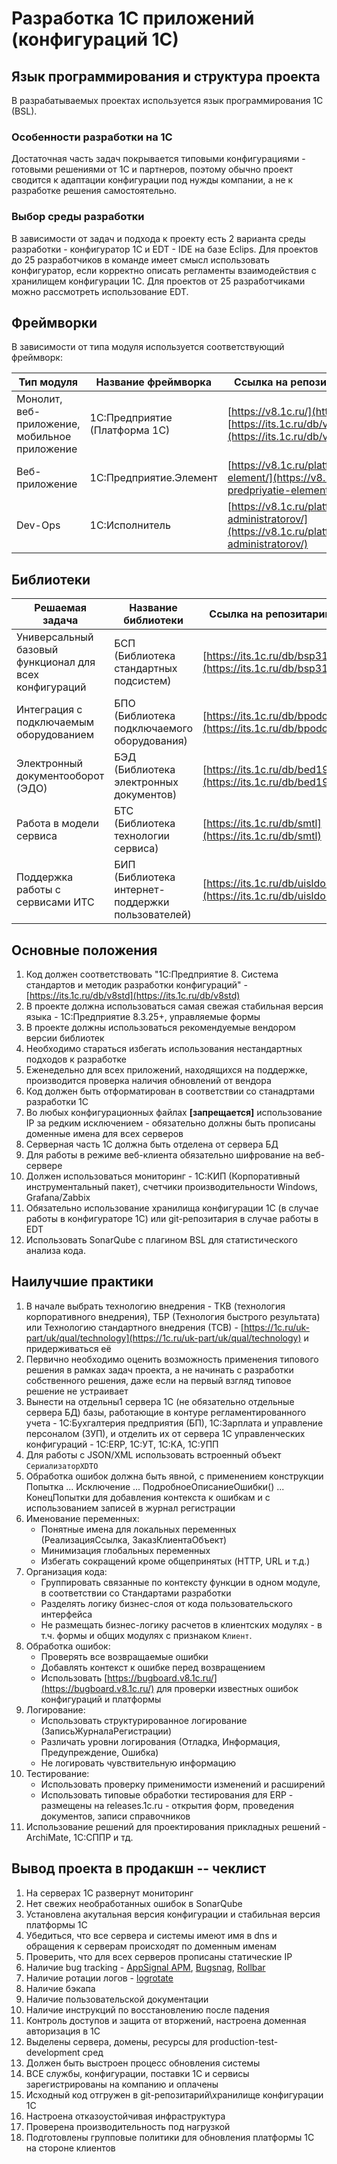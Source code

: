 # Разработка 1C приложений (конфигураций 1С)

## Язык программирования и структура проекта

В разрабатываемых проектах используется язык программирования 1C (BSL).

### Особенности разработки на 1С
Достаточная часть задач покрывается типовыми конфигурациями - готовыми решениями от 1С и партнеров, поэтому обычно проект сводится к адаптации конфигурации под нужды компании, а не к разработке решения самостоятельно.

### Выбор среды разработки
В зависимости от задач и подхода к проекту есть 2 варианта среды разработки - конфигуратор 1С и EDT - IDE на базе Eclips.
Для проектов до 25 разработчиков в команде имеет смысл использовать конфигуратор, если корректно описать регламенты взаимодействия с хранилищем конфигурации 1С.
Для проектов от 25 разработчиками можно рассмотреть использование EDT.

## Фреймворки

В зависимости от типа модуля используется соответствующий фреймворк:

| **Тип модуля**                                 | **Название фреймворка**                               | **Ссылка на репозитарий и документацию**                       |
| ---------------------------------------------- | ----------------------------------------------------- | -------------------------------------------------------------- |
| Монолит, веб-приложение, мобильное приложение  | 1С:Предприятие (Платформа 1С)                         | [https://v8.1c.ru/](https://v8.1c.ru/), [https://its.1c.ru/db/v838doc/browse/13/-1/5](https://its.1c.ru/db/v838doc/browse/13/-1/5) |
| Веб-приложение                                 | 1С:Предприятие.Элемент                                | [https://v8.1c.ru/platforma/1s-predpriyatie-element/](https://v8.1c.ru/platforma/1s-predpriyatie-element/)            |
| Dev-Ops                                        | 1С:Исполнитель                                        | [https://v8.1c.ru/platforma/1s-ispolnitel-dlya-administratorov/](https://v8.1c.ru/platforma/1s-ispolnitel-dlya-administratorov/)            |


## Библиотеки

| **Решаемая задача**                            | **Название библиотеки**                               | **Ссылка на репозитарий и документацию**                       |
| ---------------------------------------------- | ----------------------------------------------------- | -------------------------------------------------------------- |
| Универсальный базовый функционал для всех конфигураций | БСП (Библиотека стандартных подсистем)        | [https://its.1c.ru/db/bsp3110doc](https://its.1c.ru/db/bsp3110doc)|                                                
| Интеграция с подключаемым оборудованием        | БПО (Библиотека подключаемого оборудования)           | [https://its.1c.ru/db/bpodoc](https://its.1c.ru/db/bpodoc)     |
| Электронный документооборот (ЭДО)              | БЭД (Библиотека электронных документов)               | [https://its.1c.ru/db/bed1914doc](https://its.1c.ru/db/bed1914doc)|
| Работа в модели сервиса                        | БТС (Библиотека технологии сервиса)                   | [https://its.1c.ru/db/smtl](https://its.1c.ru/db/smtl)       |
| Поддержка работы с сервисами ИТС               | БИП (Библиотека интернет-поддержки пользователей)     | [https://its.1c.ru/db/uisldoc#content:372:hdoc](https://its.1c.ru/db/uisldoc#content:372:hdoc)    |

## Основные положения

1. Код должен соответствовать "1С:Предприятие 8. Система стандартов и методик разработки конфигураций" - [https://its.1c.ru/db/v8std](https://its.1c.ru/db/v8std)
2. В проекте должна использоваться самая свежая стабильная версия языка - 1С:Предприятие 8.3.25+, управляемые формы
3. В проекте должны использоваться рекомендуемые вендором версии библиотек
4. Необходимо стараться избегать использования нестандартных подходов к разработке
5. Еженедельно для всех приложений, находящихся на поддержке, производится проверка наличия обновлений от вендора
6. Код должен быть отформатирован в соответствии со станадртами разработки 1С
7. Во любых конфигурационных файлах **[запрещается]** использование IP за редким исключением - обязательно должны быть прописаны доменные имена для всех серверов
8. Серверная часть 1С должна быть отделена от сервера БД
9. Для работы в режиме веб-клиента обязательно шифрование на веб-сервере
10. Должен использоваться мониторинг - 1С:КИП (Корпоративный инструментальный пакет), счетчики производительности Windows, Grafana/Zabbix
11. Обязательно использование хранилища конфигурации 1С (в случае работы в конфигураторе 1С) или git-репозитария в случае работы в EDT
12. Использовать SonarQube с плагином BSL для статистического анализа кода.

## Наилучшие практики

1. В начале выбрать технологию внедрения - ТКВ (технология корпоративного внедрения), ТБР (Технология быстрого результата) или Технологию стандартного внедрения (ТСВ) - [https://1c.ru/uk-part/uk/qual/technology](https://1c.ru/uk-part/uk/qual/technology) и придерживаться её
2. Первично необходимо оценить возможность применения типового решения в рамках задач проекта, а не начинать с разработки собственного решения, даже если на первый взгляд типовое решение не устраивает
3. Вынести на отдельны1 сервера 1С (не обязательно отдельные сервера БД) базы, работающие в контуре регламентированного учета - 1С:Бухгалтерия предприятия (БП), 1С:Зарплата и управление персоналом (ЗУП), и отделить их от сервера 1С управленческих конфигураций - 1С:ERP, 1C:УТ, 1С:КА, 1С:УПП
4. Для работы с JSON/XML использовать встроенный объект `СериализаторXDTO`
5.  Обработка ошибок должна быть явной, с применением конструкции Попытка ... Исключение ... ПодробноеОписаниеОшибки() ... КонецПопытки для добавления контекста к ошибкам и с использованием записей в журнал регистрации
6. Именование переменных:
   - Понятные имена для локальных переменных (РеализацияСсылка, ЗаказКлиентаОбъект)
   - Минимизация глобальных переменных
   - Избегать сокращений кроме общепринятых (HTTP, URL и т.д.)
7. Организация кода:
   - Группировать связанные по контексту функции в одном модуле, в соответствии со Стандартами разработки
   - Разделять логику бизнес-слоя от кода пользовательского интерфейса
   - Не размещать бизнес-логику расчетов в клиентских модулях - в т.ч. формы и общих модулях с признаком `Клиент`.
8. Обработка ошибок:
   - Проверять все возвращаемые ошибки
   - Добавлять контекст к ошибке перед возвращением
   - Использовать [https://bugboard.v8.1c.ru/](https://bugboard.v8.1c.ru/) для проверки известных ошибок конфигураций и платформы
9. Логирование:
   - Использовать структурированное логирование (ЗаписьЖурналаРегистрации)
   - Различать уровни логирования (Отладка, Информация, Предупреждение, Ошибка)
   - Не логировать чувствительную информацию
10. Тестирование:
    - Использовать проверку применимости изменений и расширений
    - Использовать типовые обработки тестирования для ERP - размещены на releases.1c.ru - открытия форм, проведения документов, записи справочников
11. Использование решений для проектирования прикладных решений - ArchiMate, 1C:СППР и тд.

## Вывод проекта в продакшн -- чеклист

1. На серверах 1С развернут мониторинг
2. Нет свежих необработанных ошибок в SonarQube
3. Установлена акутальная версия конфигурации и стабильная версия платформы 1С
4. Убедиться, что все сервера и системы имеют имя в dns и обращения к серверам происходят по доменным именам
5. Проверить, что для всех серверов прописаны статические IP
6. Наличие bug tracking - [AppSignal APM](https://appsignal.com), [Bugsnag](https://www.bugsnag.com), [Rollbar](http://rollbar.com/)
7. Наличие ротации логов - [logrotate](https://www.systutorials.com/docs/linux/man/5-logrotate.conf/)
8. Наличие бэкапа
9. Наличие пользовательской документации
10. Наличие инструкций по восстановлению после падения
11. Контроль доступов и защита от вторжений, настроена доменная авторизация в 1С
12. Выделены сервера, домены, ресурсы для production-test-development сред
13. Должен быть выстроен процесс обновления системы
14. ВСЕ службы, конфигурации, поставки 1С и сервисы зарегистрированы на компанию и оплачены
15. Исходный код отгружен в git-репозитарий\хранилище конфигурации 1С
16. Настроена отказоустойчивая инфраструктура
17. Проверена производительность под нагрузкой
18. Подготовлены групповые политики для обновления платформы 1С на стороне клиентов
